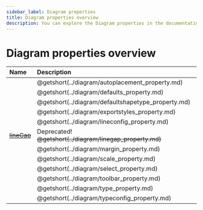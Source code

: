 ```yaml
---
sidebar_label: Diagram properties
title: Diagram properties overview
description: You can explore the Diagram properties in the documentation of the DHTMLX JavaScript Diagram library. Browse developer guides and API reference, try out code examples and live demos, and download a free 30-day evaluation version of DHTMLX Diagram.
---
```


# Diagram properties overview

| Name                                        | Description                                        |
| :------------------------------------------ | :------------------------------------------------- |
| [](../diagram/autoplacement_property.md)    | @getshort(../diagram/autoplacement_property.md)    |
| [](../diagram/defaults_property.md)         | @getshort(../diagram/defaults_property.md)         |
| [](../diagram/defaultshapetype_property.md) | @getshort(../diagram/defaultshapetype_property.md) |
| [](../diagram/exportstyles_property.md)     | @getshort(../diagram/exportstyles_property.md)     |
| [](../diagram/lineconfig_property.md)       | @getshort(../diagram/lineconfig_property.md)       |
| [~~lineGap~~](../diagram/linegap_property.md)          |Deprecated! ~~@getshort(../diagram/linegap_property.md)~~          |
| [](../diagram/margin_property.md)           | @getshort(../diagram/margin_property.md)           |
| [](../diagram/scale_property.md)            | @getshort(../diagram/scale_property.md)            |
| [](../diagram/select_property.md)           | @getshort(../diagram/select_property.md)           |
| [](../diagram/toolbar_property.md)          | @getshort(../diagram/toolbar_property.md)          |
| [](../diagram/type_property.md)             | @getshort(../diagram/type_property.md)             |
| [](../diagram/typeconfig_property.md)       | @getshort(../diagram/typeconfig_property.md)       |